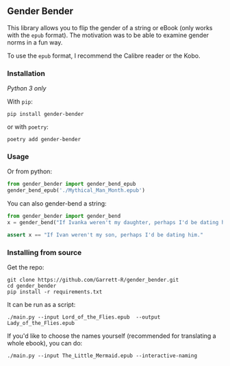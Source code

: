 ## Gender Bender

This library allows you to flip the gender of a string or eBook (only works with the `epub` format).  The motivation was to be able to examine gender norms in a fun way.

To use the `epub` format, I recommend the Calibre reader or the Kobo.

### Installation

_Python 3 only_

With `pip`:
```shell script
pip install gender-bender 
```

or with `poetry`:
```shell script
poetry add gender-bender
```

### Usage

Or from python:

```python
from gender_bender import gender_bend_epub
gender_bend_epub('./Mythical_Man_Month.epub')
```

You can also gender-bend a string:

```python
from gender_bender import gender_bend
x = gender_bend("If Ivanka weren't my daughter, perhaps I'd be dating her.")

assert x == "If Ivan weren't my son, perhaps I'd be dating him."
```

### Installing from source

Get the repo:

```shell script
git clone https://github.com/Garrett-R/gender_bender.git
cd gender_bender
pip install -r requirements.txt
```

It can be run as a script:

```shell script
./main.py --input Lord_of_the_Flies.epub  --output Lady_of_the_Flies.epub
```

If you'd like to choose the names yourself (recommended for translating a whole ebook), you can do:

```shell script
./main.py --input The_Little_Mermaid.epub --interactive-naming
```
